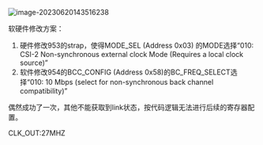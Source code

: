![image-20230620143516238](Y:\github_local\notebook\项目评估\FPD-LINK\.Untitled.assets\image-20230620143516238.png)

软硬件修改方案：

1. 硬件修改953的strap，使得MODE_SEL (Address 0x03)  的MODE选择“010: CSI-2 Non-synchronous external clock Mode (Requires a local clock source)”
1. 软件修改954的BCC_CONFIG (Address 0x58)的BC_FREQ_SELECT选择“010: 10 Mbps (select for non-synchronous back channel compatibility)”

偶然成功了一次，其他不能获取到link状态，按代码逻辑无法进行后续的寄存器配置。

CLK_OUT:27MHZ

